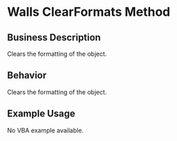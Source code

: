 # Walls ClearFormats Method

## Business Description
Clears the formatting of the object.

## Behavior
Clears the formatting of the object.

## Example Usage
No VBA example available.